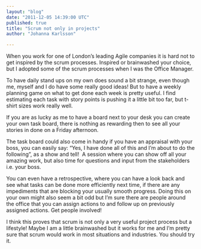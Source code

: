 ```yaml
---
layout: "blog"
date: "2011-12-05 14:39:00 UTC"
published: true
title: "Scrum not only in projects"
author: "Johanna Karlsson"

---
```


When you work for one of London’s leading Agile companies it is hard not to get inspired by the scrum processes. Inspired or brainwashed your choice, but I adopted some of the scrum processes when I was the Office Manager.

To have daily stand ups on my own does sound a bit strange, even though me, myself and I do have some really good ideas! But to have a weekly planning game on what to get done each week is pretty useful. I find estimating each task with story points is pushing it a little bit too far, but t-shirt sizes work really well.

If you are as lucky as me to have a board next to your desk you can create your own task board, there is nothing as rewarding then to see all your stories in done on a Friday afternoon.

The task board could also come in handy if you have an appraisal with your boss, you can easily say: “Yes, I have done all of this and I’m about to do the following”, as a show and tell!&nbsp; A session where you can show off all your amazing work, but also time for questions and input from the stakeholders i.e. your boss.

You can even have a retrospective, where you can have a look back and see what tasks can be done more efficiently next time, if there are any impediments that are blocking your usually smooth progress. Doing this on your own might also seem a bit odd but I’m sure there are people around the office that you can assign actions to and follow up on previously assigned actions. Get people involved!

I think this proves that scrum is not only a very useful project process but a lifestyle! Maybe I am a little brainwashed but it works for me and I’m pretty sure that scrum would work in most situations and industries. You should try it.


